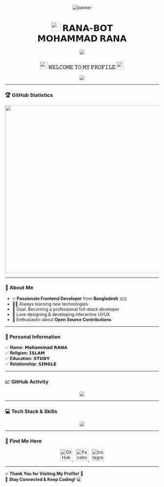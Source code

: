 <p align="center">
  <img src="https://i.imgur.com/I8JSUWI.jpeg" alt="banner">
</p>

<h1 align="center">
  <img src="./dashboard/images/logo-non-bg.png" width="30px">  
  𝗥𝗔𝗡𝗔-𝗕𝗢𝗧 
  <br>  
  𝗠𝗢𝗛𝗔𝗠𝗠𝗔𝗗 𝗥𝗔𝗡𝗔  
</h1>

<p align="center">
  <img src="https://img.shields.io/badge/I Am RANA %20BANGLADESHI- NOOB PROGRAMMER-green?colorA=%23ff0000&colorB=%23017e40&style=flat-square">
</p>

<h3 align="center">
  <img src="https://emoji.discord.st/emojis/768b108d-274f-4f44-a634-8477b16efce7.gif" width="25">
  𝚆𝙴𝙻𝙲𝙾𝙼𝙴 𝚃𝙾 𝙼𝚈 𝙿𝚁𝙾𝙵𝙸𝙻𝙴  
  <img src="https://emoji.discord.st/emojis/768b108d-274f-4f44-a634-8477b16efce7.gif" width="25">
</h3>

<p align="center">
  <img src="https://readme-typing-svg.herokuapp.com?color=%23F70B10&size=27&center=true&vCenter=true&lines=𝙸+𝙰𝙼+𝙸𝙽𝙽𝙾𝙲𝙴𝙽𝚃+𝙱𝙾𝚈;𝙸𝚃'𝚜+𝙽𝙾𝚃+𝙹𝚄𝚂𝚃+𝙰+𝙽𝙰𝙼𝙴+𝙱𝚁𝙾;𝙸𝚃'𝚜+𝙰+𝙱𝚁𝙰𝙽𝙳;𝚃𝙷𝙰𝙽𝙺+𝚈𝙾𝚄+𝙴𝚅𝙴𝚁𝚈𝙾𝙽𝙴;𝙻𝙾𝚅e+𝚄+𝙰𝙻𝙻+𝙵𝚁𝙸𝙴𝙽𝙳𝚂">
</p>

---

### 🏆 **GitHub Statistics**
<p align="center">
  <a href="https://github.com/Xaico-RANA">
    <img width=550 src="https://github-profile-trophy.vercel.app/?username=Xaico-RANA&theme=dracula&no-frame=true&title=Followers,Stars,Commit,Repository,Issues"/>
  </a>
</p>

---

### 🌟 **About Me**
- 🔥 **Passionate Frontend Developer** from **Bangladesh** 🇧🇩  
- 👨‍💻 Always learning new technologies  
- 🎯 Goal: Becoming a professional full-stack developer  
- 🎨 Love designing & developing interactive UI/UX  
- 🚀 Enthusiastic about **Open Source Contributions**  

---

### 📌 **Personal Information**
✅ **Name:** 𝗠𝗼𝗵𝗮𝗺𝗺𝗮𝗱 𝗥𝗔𝗡𝗔  
✅ **Religion:** 𝗜𝗦𝗟𝗔𝗠  
✅ **Education:** 𝗦𝗧𝗨𝗗𝗬  
✅ **Relationship:** 𝗦𝗜𝗡𝗚𝗟𝗘  

---

### 📈 **GitHub Activity**
<p align="center">
  <img src="https://github-readme-stats.vercel.app/api?username=Xaico-RANA&show_icons=true&theme=radical">
</p>

---

### 💻 **Tech Stack & Skills**
<p align="center">
  <img src="https://skillicons.dev/icons?i=html,css,js,bootstrap,tailwind,react,nodejs,express,mongodb,github,git,vscode,figma" />
</p>

---

### 🔗 **Find Me Here**
<p align="center">
  <a href="https://github.com/Xaico-RANA">
    <img alt="GitHub" width="40px" src="https://cdn.jsdelivr.net/npm/simple-icons@3.0.1/icons/github.svg">
  </a>
  &nbsp;
  <a href="https://fb.com/XAICO.RANA">
    <img alt="Facebook" width="40px" src="https://raw.githubusercontent.com/rahuldkjain/github-profile-readme-generator/master/src/images/icons/Social/facebook.svg">
  </a>
  &nbsp;
  <a href="https://www.instagram.com/mr_bayjid120">
    <img alt="Instagram" width="40px" src="https://raw.githubusercontent.com/rahuldkjain/github-profile-readme-generator/master/src/images/icons/Social/instagram.svg">
  </a>
</p>

---

🔥 **Thank You for Visiting My Profile!** 🚀  
💙 **Stay Connected & Keep Coding!** 💻
